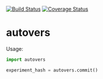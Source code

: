 [![Build Status](https://travis-ci.org/u1234x1234/autovers.svg?branch=master)](https://travis-ci.org/u1234x1234/autovers)
[![Coverage Status](https://coveralls.io/repos/github/u1234x1234/autovers/badge.svg?branch=master)](https://coveralls.io/github/u1234x1234/autovers?branch=master)

# autovers

Usage:
```python
import autovers

experiment_hash = autovers.commit()
```
